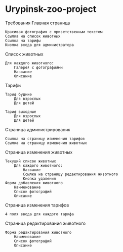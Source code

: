 # Urypinsk-zoo-project

Требования
Главная страница

    Красивая фотография с приветственным текстом
    Ссылка на список животных
    Ссылка на тарифы
    Кнопка входа для администратора

Список животных

    Для каждого животного:
        Галерея с фотографиями
        Название
        Описание

Тарифы

    Тариф будние
        Для взрослых
        Для детей

    Тариф выходные
        Для взрослых
        Для детей

Страница администрирования

    Ссылка на страницу изменения тарифов
    Ссылка на страницу изменения животных

Страница изменения животных

    Текущий список животных
        Для каждого животного:
            Название
            Ссылка на страницу редактирования животного
            Кнопка удаления
    Форма добавления животного
        Наименование
        Список фотографий
        Описание

Страница изменения тарифов

    4 поля ввода для каждого тарифа

Страница редактирования животного

    Форма редактирования животного
        Наименование
        Список фотографий
        Описание
